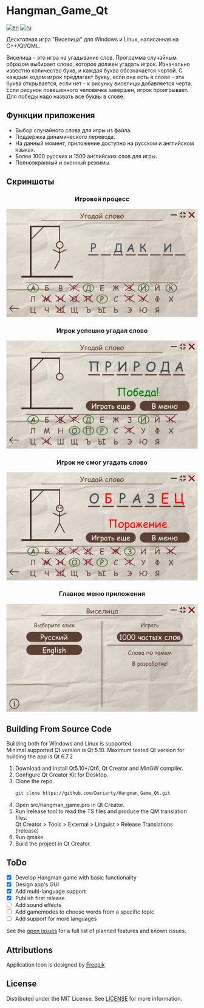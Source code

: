 # Hangman_Game_Qt

[![en](https://img.shields.io/badge/lang-en-blue.svg)](https://github.com/Dariarty/Hangman_Game_Qt/blob/main/README.md)
[![ru](https://img.shields.io/badge/lang-ru-red.svg)](https://github.com/Dariarty/Hangman_Game_Qt/blob/main/README.ru.md)

Десктопная игра "Виселица" для Windows и Linux, написанная на C++/Qt/QML. </br> 

Виселица - это игра на угадывание слов. Программа случайным образом выбирает слово, которое должен угадать игрок. Изначально известно количество букв, и каждая буква обозначается чертой. С каждым ходом игрок предлагает букву, если она есть в слове - эта буква открывается, если нет - к рисунку виселицы добавляется черта. Если рисунок повешенного человечка завершен, игрок проигрывает. Для победы надо назвать все буквы в слове. 

## Функции приложения

* Выбор случайного слова для игры из файла.</br>
* Поддержка динамического перевода.</br>
* На данный момент, приложение доступно на русском и английском языках.</br>
* Более 1000 русских и 1500 английских слов для игры.</br>
* Полноэкранный и оконный режимы.</br>

## Скриншоты

<h3 align="center">Игровой процесс</h3>

![alt text](assets/ru_RU/gameplay.png)

<h3 align="center">Игрок успешно угадал слово</h3>

![alt text](assets/ru_RU/victory.png)

<h3 align="center">Игрок не смог угадать слово</h3>

![alt text](assets/ru_RU/defeat.png)

<h3 align="center">Главное меню приложения</h3>

![alt text](assets/ru_RU/menu.png)

## Building From Source Code
Building both for Windows and Linux is supported. </br>
Minimal supported Qt version is Qt 5.10. Maximum tested Qt version for building the app is Qt 6.7.2 </br>
1.  Download and install Qt5.10+/Qt6, Qt Creator and MinGW compiler.</br>
2.  Configure Qt Creator Kit for Desktop. </br>
3.  Clone the repo.
     ```sh
     git clone https://github.com/Dariarty/Hangman_Game_Qt.git
     ```
4.  Open src/hangman_game.pro in Qt Creator.</br>
5.  Run lrelease tool to read the TS files and produce the QM translation files. </br>
    Qt Creator > Tools > External > Linguist > Release Translations (lrelease) </br>
7.  Run qmake.</br>
8.  Build the project in Qt Creator.</br>

## ToDo

- [x] Develop Hangman game with basic functionality
- [x] Design app's GUI
- [x] Add multi-language support
- [x] Publish first release
- [ ] Add sound effects
- [ ] Add gamemodes to choose words from a specific topic
- [ ] Add support for more languages

See the [open issues](https://github.com/Dariarty/Hangman_Game_Qt/issues) for a full list of planned features and known issues.

## Attributions

Application Icon is designed by [Freepik](https://freepik.com)

## License

Distributed under the MIT License. See [LICENSE](LICENSE) for more information.


